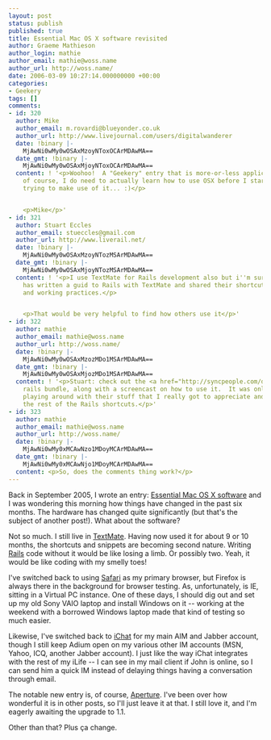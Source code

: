 ```yaml
---
layout: post
status: publish
published: true
title: Essential Mac OS X software revisited
author: Graeme Mathieson
author_login: mathie
author_email: mathie@woss.name
author_url: http://woss.name/
date: 2006-03-09 10:27:14.000000000 +00:00
categories:
- Geekery
tags: []
comments:
- id: 320
  author: Mike
  author_email: m.rovardi@blueyonder.co.uk
  author_url: http://www.livejournal.com/users/digitalwanderer
  date: !binary |-
    MjAwNi0wMy0wOSAxMzoyNToxOCArMDAwMA==
  date_gmt: !binary |-
    MjAwNi0wMy0wOSAxMjoyNToxOCArMDAwMA==
  content: ! '<p>Woohoo!  A "Geekery" entry that is more-or-less applicable to me...
    of course, I do need to actually learn how to use OSX before I start actually
    trying to make use of it... :)</p>


    <p>Mike</p>'
- id: 321
  author: Stuart Eccles
  author_email: stueccles@gmail.com
  author_url: http://www.liverail.net/
  date: !binary |-
    MjAwNi0wMy0wOSAxMzoyNTozMSArMDAwMA==
  date_gmt: !binary |-
    MjAwNi0wMy0wOSAxMjoyNTozMSArMDAwMA==
  content: ! '<p>I use TextMate for Rails development also but i''m surprised no one
    has written a guid to Rails with TextMate and shared their shortcuts, snippets
    and working practices.</p>


    <p>That would be very helpful to find how others use it</p>'
- id: 322
  author: mathie
  author_email: mathie@woss.name
  author_url: http://woss.name/
  date: !binary |-
    MjAwNi0wMy0wOSAxMzozMDo1MSArMDAwMA==
  date_gmt: !binary |-
    MjAwNi0wMy0wOSAxMjozMDo1MSArMDAwMA==
  content: ! '<p>Stuart: check out the <a href="http://syncpeople.com/downloads" rel="nofollow">syncPeople</a>
    rails bundle, along with a screencast on how to use it.  It was only after I started
    playing around with their stuff that I really got to appreciate and learn all
    the rest of the Rails shortcuts.</p>'
- id: 323
  author: mathie
  author_email: mathie@woss.name
  author_url: http://woss.name/
  date: !binary |-
    MjAwNi0wMy0xMCAwNzo1MDoyMCArMDAwMA==
  date_gmt: !binary |-
    MjAwNi0wMy0xMCAwNjo1MDoyMCArMDAwMA==
  content: <p>So, does the comments thing work?</p>
---
```

Back in September 2005, I wrote an entry: [Essential Mac OS X software](http://woss.name/2005/09/29/essential-mac-os-x-software/) and I was wondering this morning how things have changed in the past six months.  The hardware has changed quite significantly (but that's the subject of another post!).  What about the software?

Not so much.  I still live in [TextMate](http://www.macromates.com/).  Having now used it for about 9 or 10 months, the shortcuts and snippets are becoming second nature.  Writing [Rails](http://www.rubyonrails.org/) code without it would be like losing a limb.  Or possibly two.  Yeah, it would be like coding with my smelly toes!

I've switched back to using [Safari](http://www.apple.com/macosx/features/safari/) as my primary browser, but Firefox is always there in the background for browser testing.  As, unfortunately, is IE, sitting in a Virtual PC instance.  One of these days, I should dig out and set up my old Sony VAIO laptop and install Windows on it -- working at the weekend with a borrowed Windows laptop made that kind of testing so much easier.

Likewise, I've switched back to [iChat](http://www.apple.com/macosx/features/ichat/) for my main AIM and Jabber account, though I still keep Adium open on my various other IM accounts (MSN, Yahoo, ICQ, another Jabber account).  I just like the way iChat integrates with the rest of my iLife -- I can see in my mail client if John is online, so I can send him a quick IM instead of delaying things having a conversation through email.

The notable new entry is, of course, [Aperture](http://www.apple.com/aperture/).  I've been over how wonderful it is in other posts, so I'll just leave it at that.  I still love it, and I'm eagerly awaiting the upgrade to 1.1.

Other than that?  Plus &ccedil;a change.
